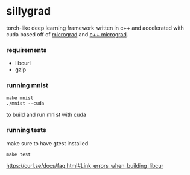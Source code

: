 # sillygrad

torch-like deep learning framework written in c++ and accelerated with cuda based off of [micrograd](https://github.com/karpathy/micrograd) and
[c++ micrograd](https://github.com/10-zin/cpp-micrograd).

### requirements

- libcurl
- gzip

### running mnist

```
make mnist
./mnist --cuda
```

to build and run mnist with cuda

### running tests

make sure to have gtest installed

```
make test
```

https://curl.se/docs/faq.html#Link_errors_when_building_libcur
